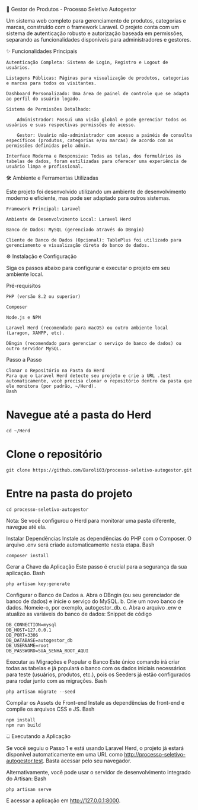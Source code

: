 🚀 Gestor de Produtos - Processo Seletivo Autogestor

Um sistema web completo para gerenciamento de produtos, categorias e marcas, construído com o framework Laravel. O projeto conta com um sistema de autenticação robusto e autorização baseada em permissões, separando as funcionalidades disponíveis para administradores e gestores.

✨ Funcionalidades Principais

    Autenticação Completa: Sistema de Login, Registro e Logout de usuários.

    Listagens Públicas: Páginas para visualização de produtos, categorias e marcas para todos os visitantes.

    Dashboard Personalizado: Uma área de painel de controle que se adapta ao perfil do usuário logado.

    Sistema de Permissões Detalhado:

        Administrador: Possui uma visão global e pode gerenciar todos os usuários e suas respectivas permissões de acesso.

        Gestor: Usuário não-administrador com acesso a painéis de consulta específicos (produtos, categorias e/ou marcas) de acordo com as permissões definidas pelo admin.

    Interface Moderna e Responsiva: Todas as telas, dos formulários às tabelas de dados, foram estilizadas para oferecer uma experiência de usuário limpa e profissional.

🛠️ Ambiente e Ferramentas Utilizadas

Este projeto foi desenvolvido utilizando um ambiente de desenvolvimento moderno e eficiente, mas pode ser adaptado para outros sistemas.

    Framework Principal: Laravel

    Ambiente de Desenvolvimento Local: Laravel Herd

    Banco de Dados: MySQL (gerenciado através do DBngin)

    Cliente de Banco de Dados (Opcional): TablePlus foi utilizado para gerenciamento e visualização direta do banco de dados.

⚙️ Instalação e Configuração

Siga os passos abaixo para configurar e executar o projeto em seu ambiente local.

Pré-requisitos

    PHP (versão 8.2 ou superior)

    Composer

    Node.js e NPM

    Laravel Herd (recomendado para macOS) ou outro ambiente local (Laragon, XAMPP, etc).

    DBngin (recomendado para gerenciar o serviço de banco de dados) ou outro servidor MySQL.

Passo a Passo

    Clonar o Repositório na Pasta do Herd
    Para que o Laravel Herd detecte seu projeto e crie a URL .test automaticamente, você precisa clonar o repositório dentro da pasta que ele monitora (por padrão, ~/Herd).
    Bash

# Navegue até a pasta do Herd
    cd ~/Herd

# Clone o repositório
    git clone https://github.com/Baroli03/processo-seletivo-autogestor.git

# Entre na pasta do projeto
    cd processo-seletivo-autogestor

Nota: Se você configurou o Herd para monitorar uma pasta diferente, navegue até ela.

Instalar Dependências
Instale as dependências do PHP com o Composer. O arquivo .env será criado automaticamente nesta etapa.
Bash

    composer install

Gerar a Chave da Aplicação
Este passo é crucial para a segurança da sua aplicação.
Bash

    php artisan key:generate

Configurar o Banco de Dados
a. Abra o DBngin (ou seu gerenciador de banco de dados) e inicie o serviço do MySQL.
b. Crie um novo banco de dados. Nomeie-o, por exemplo, autogestor_db.
c. Abra o arquivo .env e atualize as variáveis do banco de dados:
Snippet de código

    DB_CONNECTION=mysql
    DB_HOST=127.0.0.1
    DB_PORT=3306
    DB_DATABASE=autogestor_db
    DB_USERNAME=root
    DB_PASSWORD=SUA_SENHA_ROOT_AQUI

Executar as Migrações e Popular o Banco
Este único comando irá criar todas as tabelas e já populará o banco com os dados iniciais necessários para teste (usuários, produtos, etc.), pois os Seeders já estão configurados para rodar junto com as migrações.
Bash

    php artisan migrate --seed

Compilar os Assets de Front-end
Instale as dependências de front-end e compile os arquivos CSS e JS.
Bash

    npm install
    npm run build

ධ Executando a Aplicação

Se você seguiu o Passo 1 e está usando Laravel Herd, o projeto já estará disponível automaticamente em uma URL como http://processo-seletivo-autogestor.test. Basta acessar pelo seu navegador.

Alternativamente, você pode usar o servidor de desenvolvimento integrado do Artisan:
Bash

    php artisan serve

E acessar a aplicação em http://127.0.0.1:8000.
